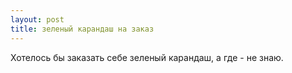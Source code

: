```yaml
---
layout: post 
title: зеленый карандаш на заказ 
--- 
```

Хотелось бы заказать себе зеленый карандаш, а где - не знаю.